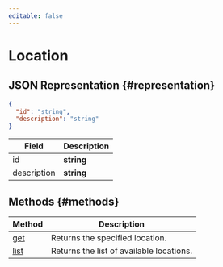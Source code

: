 ```yaml
---
editable: false
---
```


# Location

## JSON Representation {#representation}
```json 
{
  "id": "string",
  "description": "string"
}
```
 
Field | Description
--- | ---
id | **string**<br>
description | **string**<br>

## Methods {#methods}
Method | Description
--- | ---
[get](get.md) | Returns the specified location.
[list](list.md) | Returns the list of available locations.